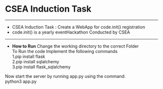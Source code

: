 # CSEA Induction Task
---------------------------------------------------------
- CSEA Induction Task : Create a WebApp for code.init() registration
- code.init() is a yearly  eventHackathon Conducted by CSEA
---------------------------------------------------------
- **How to Run**
Change the working directory to the correct Folder  
To Run the code Implement the following commands  
1.pip install flask  
2.pip install sqlalchemy  
3.pip install flask_sqlalchemy  

Now start the server by running app.py using the command:  
python3 app.py  
